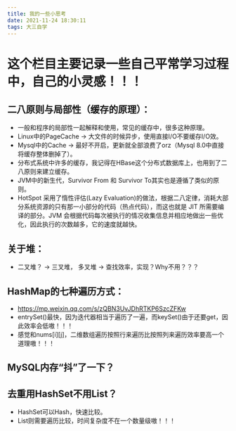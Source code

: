 ```yaml
---
title: 我的一些小思考
date: 2021-11-24 18:30:11
tags: 大三自学
---
```






# 这个栏目主要记录一些自己平常学习过程中，自己的小灵感！！！

## 二八原则与局部性（缓存的原理）：

- 一般和程序的局部性一起解释和使用，常见的缓存中，很多这种原理。
- Linux中的PageCache -> 大文件的时候异步，使用直接I/O不要缓存I/O效。
- Mysql中的Cache -> 最好不开启，更新就全部浪费了orz（Mysql 8.0中直接将缓存整体删掉了）。
- 分布式系统中许多的缓存，我记得在HBase这个分布式数据库上，也用到了二八原则来建立缓存。
- JVM中的新生代，Survivor From 和 Survivor To其实也是遵循了类似的原则。
- HotSpot 采用了惰性评估(Lazy Evaluation)的做法，根据二八定律，消耗大部分系统资源的只有那一小部分的代码（热点代码），而这也就是 JIT 所需要编译的部分。JVM 会根据代码每次被执行的情况收集信息并相应地做出一些优化，因此执行的次数越多，它的速度就越快。



## 关于堆：

- 二叉堆？ -> 三叉堆， 多叉堆 -> 查找效率，实现？Why不用？？？









## HashMap的七种遍历方式：

- https://mp.weixin.qq.com/s/zQBN3UvJDhRTKP6SzcZFKw
- entrySet()最快，因为迭代器相当于遍历了一遍，而keySet()由于还要get，因此效率会低嗷！！！
- 感觉和nums[i\][j]，二维数组遍历按照行来遍历比按照列来遍历效率要高一个道理嗷！！！



## MySQL内存“抖”了一下？





## 去重用HashSet不用List？

- HashSet可以Hash，快速比较。
- List则需要遍历比较，时间复杂度不在一个数量级嗷！！！